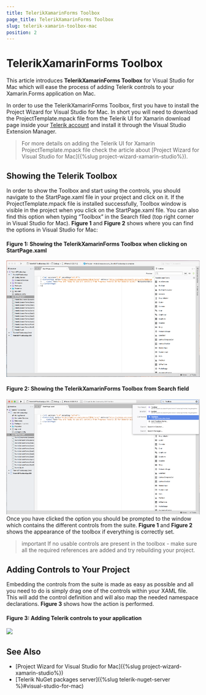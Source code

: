 ```yaml
---
title: TelerikXamarinForms Toolbox
page_title: TelerikXamarinForms Toolbox
slug: telerik-xamarin-toolbox-mac
position: 2
---
```


# TelerikXamarinForms Toolbox

This article introduces **TelerikXamarinForms Toolbox** for Visual Studio for Mac which will ease the process of adding Telerik controls to your Xamarin.Forms application on Mac. 

In order to use the TelerikXamarinForms Toolbox, first you have to install the Project Wizard for Visual Studio for Mac. In short you will need to download the ProjectTemplate.mpack file from the Telerik UI for Xamarin download page inside your [Telerik account](https://www.telerik.com/account/) and install it through the Visual Studio Extension Manager.

>For more details on adding the Telerik UI for Xamarin ProjectTemplate.mpack file check the article about [Project Wizard for Visual Studio for Mac]({%slug project-wizard-xamarin-studio%}). 

## Showing the Telerik Toolbox

In order to show the Toolbox and start using the controls, you should navigate to the StartPage.xaml file in your project and click on it. If the ProjectTemplate.mpack file is installed successfully, Toolbox window is visible in the project when you click on the StartPage.xaml file. You can also find this option when typing “Toolbox” in the Search filed (top right corner in Visual Studio for Mac).
**Figure 1** and **Figure 2** shows where you can find the options in Visual Studio for Mac:

#### Figure 1: Showing the TelerikXamarinForms Toolbox when clicking on StartPage.xaml 
![](images/enabled_toolbox_mac.png)

#### Figure 2: Showing the TelerikXamarinForms Toolbox from Search field
![](images/search_toolbox_mac.png)
Once you have clicked the option you should be prompted to the window which contains the different controls from the suite. **Figure 1** and **Figure 2** shows the appearance of the toolbox if everything is correctly set.

>important If no usable controls are present in the toolbox - make sure all the required references are added and try rebuilding your project. 

## Adding Controls to Your Project

Embedding the controls from the suite is made as easy as possible and all you need to do is simply drag one of the controls within your XAML file. This will add the control definition and will also map the needed namespace declarations. **Figure 3** shows how the action is performed.

#### Figure 3: Adding Telerik controls to your application
![](images/xamarin_toolbox_mac.gif)

## See Also

- [Project Wizard for Visual Studio for Mac]({%slug project-wizard-xamarin-studio%})
- [Telerik NuGet packages server]({%slug telerik-nuget-server %}#visual-studio-for-mac)
